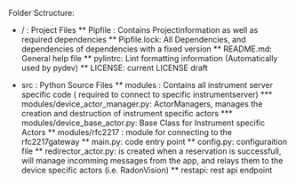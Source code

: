 Folder Sctructure:
* / : Project Files 
** Pipfile : Contains Projectinformation as well as required dependencies
** Pipfile.lock: All Dependencies, and dependencies of dependencies with a fixed version
** README.md: General help file
** pylintrc: Lint formatting information (Automatically used by pydev)
** LICENSE: current LICENSE draft

* src : Python Source Files
** modules : Contains all instrument server specific code ( required to connect to specific instrumentserver)
*** modules/device_actor_manager.py: ActorManagers, manages the creation and destruction of instrument specific actors
*** modules/device_base_actor.py: Base Class for Instrument specific Actors
** modules/rfc2217 : module for connecting to the rfc2217gateway
** main.py: code entry point
** config.py: configuraition file
** redirector_actor.py: is created when a reservation is successfull, will manage incomming messages from the app, and relays them to the device specific actors (i.e. RadonVision)
** restapi: rest api endpoint